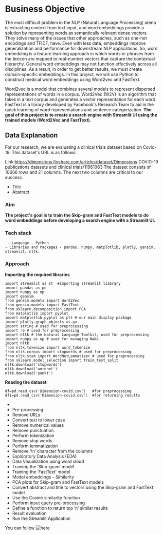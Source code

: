 # Business Objective 
The most difficult problem in the NLP (Natural Language Processing) arena is extracting context from text input, and word embeddings provide a solution by representing words as semantically relevant dense vectors.
They solve many of the issues that other approaches, such as one-hot encodings and TFIDF, have. Even with less data, embeddings improve generalization and performance for downstream NLP applications.
So, word embedding is a feature learning approach in which words or phrases from the lexicon are mapped to real-number vectors that capture the contextual hierarchy.
General word embeddings may not function effectively across all disciplines. As a result, in order to get better results, we must create domain-specific embeddings.
In this project, we will use Python to construct medical word embeddings using Word2vec and FastText.

Word2vec is a model that combines several models to represent dispersed representations of words in a corpus.
Word2Vec (W2V) is an algorithm that takes in a text corpus and generates a vector representation for each word.
FastText is a library developed by Facebook's Research Team to aid in the quick learning of word representations and sentence categorization. **The goal of this project is to create a search engine with Streamlit UI using the trained models (Word2Vec and FastText).** 
## Data Explanation
For our research, we are evaluating a clinical trials dataset based on Covid-19.
This dataset's URL is as follows:

Link:https://dimensions.figshare.com/articles/dataset/Dimensions COVID-19 publications datasets and clinical trials/11961063
The dataset consists of 10666 rows and 21 columns.
The next two columns are critical to our success.
- Title 
- Abstract 
### Aim
**The project's goal is to train the Skip-gram and FastText models to do word embeddings before developing a search engine with a Streamlit UI.** 
### Tech stack

     - Language - Python
    - Libraries and Packages - pandas, numpy, matplotlib, plotly, gensim, streamlit, nltk.
    
 ### Approach 
 
  **Importing the required libraries**
  
  ```
  import streamlit as st  #importing streamlit liabrary
  import pandas as pd
  import numpy as np
  import gensim
  from gensim.models import Word2Vec
  from gensim.models import FastText
  from sklearn.decomposition import PCA
  from matplotlib import pyplot
  import matplotlib.pyplot as plt # our main display package
import plotly.graph_objects as go
import string # used for preprocessing
import re # used for preprocessing
import nltk # the Natural Language Toolkit, used for preprocessing
import numpy as np # used for managing NaNs
import nltk
from nltk.tokenize import word_tokenize
from nltk.corpus import stopwords # used for preprocessing
from nltk.stem import WordNetLemmatizer # used for preprocessing
from sklearn.model_selection import train_test_split
nltk.download('stopwords')
nltk.download('wordnet')
nltk.download('punkt')
  ```
    
   **Reading the dataset**
   ```
   df=pd.read_csv('Dimension-covid.csv')   #for preprocessing
   df1=pd.read_csv('Dimension-covid.csv')  #for returning results
   ```
   
   - 
   - Pre-processing
   - Remove URLs
   - Convert text to lower case
   - Remove numerical values
   - Remove punctuation.
   - Perform tokenization
   - Remove stop words
   - Perform lemmatization
   - Remove ‘\n’ character from the columns
   - Exploratory Data Analysis (EDA) 
   - Data Visualization using word cloud
   - Training the ‘Skip-gram’ model
   - Training the ‘FastText’ model
   - Model embeddings – Similarity
   - PCA plots for Skip-gram and FastText models
   - Convert abstract and title to vectors using the Skip-gram and FastText model
   - Use the Cosine similarity function
   - Perform input query pre-processing
   - Define a function to return top ‘n’ similar results  
   - Result evaluation
   - Run the Streamlit Application


 You can follow ![here](https://github.com/adrienpayong/Skip-Gram-Model-to-Create-Word-Embeddings/blob/main/Medical%20Embeddings_Final.ipynb)

